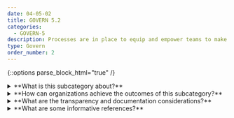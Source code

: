 ```yaml
---
date: 04-05-02
title: GOVERN 5.2
categories:
  - GOVERN-5
description: Processes are in place to equip and empower teams to make decisions about if and how to develop and deploy AI systems based on stakeholder considerations, and to define periodic reviews of impacts, including potential harm.
type: Govern
order_number: 2
---
```

{::options parse_block_html="true" /}


<details>
<summary markdown="span">**What is this subcategory about?**</summary>
<br>
Risk tolerance reflects the level and type of risk the organization will accept while conducting its mission and carrying out its strategy. Organizational leaders establish risk tolerances that others in the organization can follow via more fine-grained policies and procedures.

Organizations should accept that AI-related incidents can and will occur, focus on risk mitigation, and emphasize practical detection and mitigation. 

When risks arise, resources are allocated based on the assessed risk of a given AI system. Organizations should apply a risk tolerance approach in which higher risk systems receive larger allocations of risk management resources and lower risk systems receive less resources. Such allocation schemes are necessary to target limited risk management resources. Acknowledgement of risks also implies that some systems may be too risky to deploy given the organization’s risk tolerance, and organizational policies should address such scenarios.

</details>

<details>
<summary markdown="span">**How can organizations achieve the outcomes of this subcategory?**</summary>
* Explicitly acknowledge that AI systems, and the use of AI, present inherent costs and risks along with potential benefits.
* Define reasonable risk tolerances for AI systems informed by laws, regulation, best practices, or industry standards.
* Establish policies that define how to assign AI systems to established risk tolerance levels by combining system impact assessments with the likelihood that an impact occurs. Such assessment often entails some combination of:
    * Econometric evaluations of impacts and impact likelihoods to assess AI system risk.
    * Red-amber-green (RAG) scales for impact severity and likelihood to assess AI system risk.
    * Establishment of policies for allocating risk management resources along established risk tolerance levels, with higher-risk systems receive more risk management resources and oversight.
    * Establishment of policies for approval, conditional approval, and disapproval of the design, implementation, and deployment of AI systems.

</details>

<details>
<summary markdown="span">**What are the transparency and documentation considerations?**</summary>
<br>
Column G goes here.

</details>

<details>
<summary markdown="span">**What are some informative references?**</summary>
<br>
Bd. Governors Fed. Rsrv. Sys., Supervisory Guidance on Model Risk Management, SR Letter 11-7 (Apr. 4, 2011)

Off. Comptroller Currency, Comptroller’s Handbook: Model Risk Management (Aug. 2021), https://www.occ.gov/publications-and-resources/publications/comptrollers-handbook/files/model-risk-management/index-model-risk-management.html

The Office of the Comptroller of the Currency. Enterprise Risk Appetite Statement. (Nov. 20, 2019). Retrieved on July 12, 2022 from https://www.occ.treas.gov/publications-and-resources/publications/banker-education/files/pub-risk-appetite-statement.pdf

</details>
